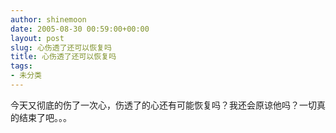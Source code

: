```yaml
---
author: shinemoon
date: 2005-08-30 00:59:00+00:00
layout: post
slug: 心伤透了还可以恢复吗
title: 心伤透了还可以恢复吗
tags:
- 未分类
---
```


今天又彻底的伤了一次心，伤透了的心还有可能恢复吗？我还会原谅他吗？一切真的结束了吧。。。
